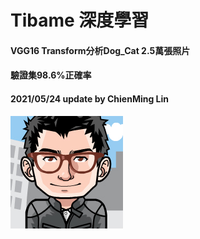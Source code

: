 # Tibame 深度學習

#### VGG16 Transform分析Dog_Cat 2.5萬張照片

#### 驗證集98.6%正確率

#### 2021/05/24 update by ChienMing Lin

![image](https://github.com/babymlin/TQC_AI_Licence/blob/main/Q.png?raw=true)











